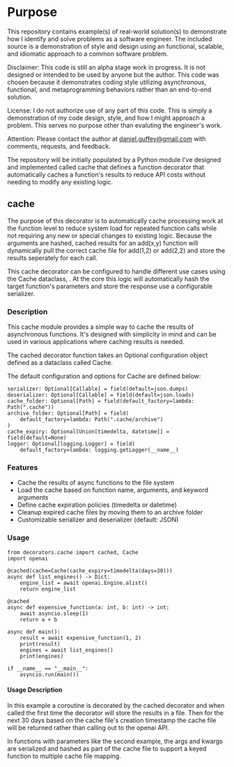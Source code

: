 # Purpose

This repository contains example(s) of real-world solution(s) to demonstrate how I identify and solve problems as a software engineer. The included source is a demonstration of style and design using an functional, scalable, and idiomatic approach to a common software problem.

Disclaimer: This code is still an alpha stage work in progress. It is not designed or intended to be used by anyone but the author. This code was chosen because it demonstrates coding style utilizing asynchronous, functional, and metaprogramming behaviors rather than an end-to-end solution.

License: I do not authorize use of any part of this code. This is simply a demonstration of my code design, style, and how I might approach a problem. This serves no purpose other than evaluting the engineer's work. 

Attention: Please contact the author at daniel.guffey@gmail.com with comments, requests, and feedback.

The repository will be initially populated by a Python module I've designed and implemented called cache that defines a function decorator that automatically caches a function's results to reduce API costs without needing to modify any existing logic.

## cache

The purpose of this decorator is to automatically cache processing work at the function level to reduce system load for repeated function calls while not requiring any new or special changes to existing logic. Because the arguments are hashed, cached results for an add(x,y) function will dynamically pull the correct cache file for add(1,2) or add(2,2) and store the results seperately for each call.

This cache decorator can be configured to handle different use cases using the Cache dataclass, . At the core this logic will automatically hash the target function's parameters and store the response use a configurable serializer.

### Description

This cache module provides a simple way to cache the results of asynchronous functions. It's designed with simplicity in mind and can be used in various applications where caching results is needed.

The cached decorator function takes an Optional configuration object defined as a dataclass called Cache.

The default configuration and options for Cache are defined below:

    serializer: Optional[Callable] = field(default=json.dumps)
    deserializer: Optional[Callable] = field(default=json.loads)
    cache_folder: Optional[Path] = field(default_factory=lambda: Path(".cache"))
    archive_folder: Optional[Path] = field(
        default_factory=lambda: Path(".cache/archive")
    )
    cache_expiry: Optional[Union[timedelta, datetime]] = field(default=None)
    logger: Optional[logging.Logger] = field(
        default_factory=lambda: logging.getLogger(__name__)

### Features

* Cache the results of async functions to the file system
* Load the cache based on function name, arguments, and keyword arguments
* Define cache expiration policies (timedelta or datetime)
* Cleanup expired cache files by moving them to an archive folder
* Customizable serializer and deserializer (default: JSON)

### Usage

    from decorators.cache import cached, Cache
    import openai

    @cached(cache=Cache(cache_expiry=timedelta(days=30)))
    async def list_engines() -> Dict:
        engine_list = await openai.Engine.alist()
        return engine_list

    @cached
    async def expensive_function(a: int, b: int) -> int:
        await asyncio.sleep(1)
        return a + b

    async def main():
        result = await expensive_function(1, 2)
        print(result)
        engines = await list_engines()
        print(engines)

    if __name__ == "__main__":
        asyncio.run(main())


#### Usage Description

In this example a coroutine is decorated by the cached decorator and when called the first time the decorator will store the results in a file. Then for the next 30 days based on the cache file's creation timestamp the cache file will be returned rather than calling out to the openai API. 

In functions with parameters like the second example, the args and kwargs are serialized and hashed as part of the cache file to support a keyed function to multiple cache file mapping.


